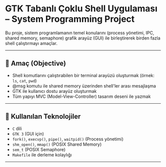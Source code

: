 # GTK Tabanlı Çoklu Shell Uygulaması – System Programming Project

Bu proje, sistem programlamanın temel konularını (process yönetimi, IPC, shared memory, semaphore) grafik arayüz (GUI) ile birleştirerek birden fazla shell çalıştırmayı amaçlar.

---

## 🎯 Amaç (Objective)

- Shell komutlarını çalıştırabilen bir terminal arayüzü oluşturmak (örnek: `ls`, `cat`, `pwd`)
- @msg komutu ile shared memory üzerinden shell'ler arası mesajlaşma
- GTK ile kullanıcı dostu arayüz oluşturmak
- Tüm yapıyı MVC (Model-View-Controller) tasarım deseni ile yazmak

---

## 🧱 Kullanılan Teknolojiler

- `C` dili
- `GTK 3` (GUI için)
- `fork()`, `execvp()`, `pipe()`, `waitpid()` (Process yönetimi)
- `shm_open()`, `mmap()` (POSIX Shared Memory)
- `sem_t` (POSIX Semaphore)
- `Makefile` ile derleme kolaylığı

---

